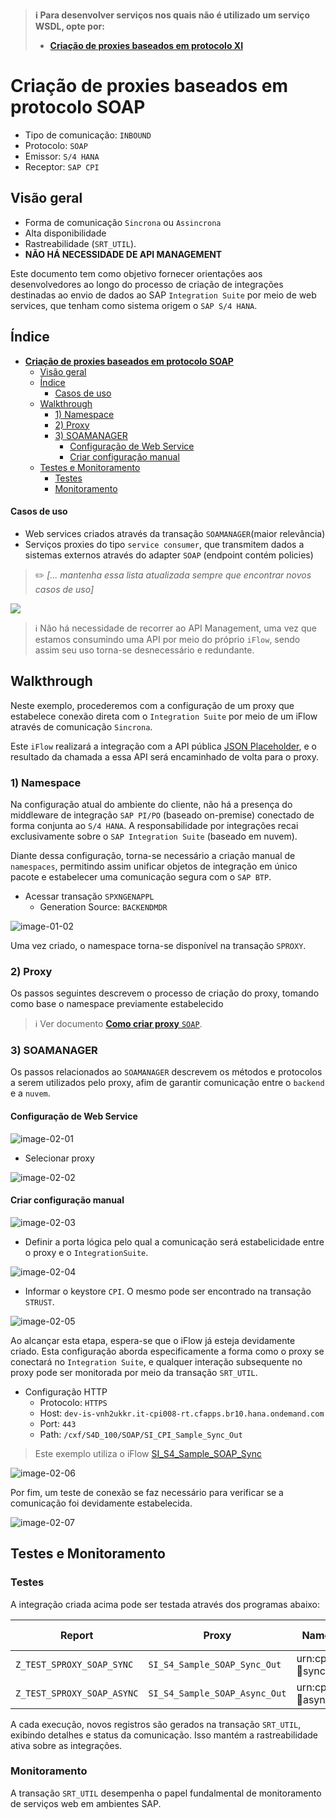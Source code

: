 > 
> **ℹ️ Para desenvolver serviços nos quais não é utilizado um serviço WSDL, opte por:**
> - [**Criação de proxies baseados em protocolo XI**](#)
> 

# **Criação de proxies baseados em protocolo SOAP**

- Tipo de comunicação: `INBOUND`
- Protocolo: `SOAP`
- Emissor: `S/4 HANA`
- Receptor: `SAP CPI`


## Visão geral

- Forma de comunicação `Sincrona` ou `Assincrona`
- Alta disponibilidade
- Rastreabilidade (`SRT_UTIL`).
- **NÃO HÁ NECESSIDADE DE API MANAGEMENT**

Este documento tem como objetivo fornecer orientações aos desenvolvedores ao longo do processo de criação de integrações destinadas ao envio de dados ao SAP `Integration Suite` por meio de web services, que tenham como sistema origem o `SAP S/4 HANA`.


## Índice

- [**Criação de proxies baseados em protocolo SOAP**](#criação-de-proxies-baseados-em-protocolo-soap)
  - [Visão geral](#visão-geral)
  - [Índice](#índice)
      - [Casos de uso](#casos-de-uso)
  - [Walkthrough](#walkthrough)
    - [1) Namespace](#1-namespace)
    - [2) Proxy](#2-proxy)
    - [3) SOAMANAGER](#3-soamanager)
      - [Configuração de Web Service](#configuração-de-web-service)
      - [Criar configuração manual](#criar-configuração-manual)
  - [Testes e Monitoramento](#testes-e-monitoramento)
    - [Testes](#testes)
    - [Monitoramento](#monitoramento)


#### Casos de uso

- Web services criados através da transação `SOAMANAGER`(maior relevância)
- Serviços proxies do tipo `service consumer`, que transmitem dados a sistemas externos através do adapter `SOAP` (endpoint contém policies)

> ✏️ _[... mantenha essa lista atualizada sempre que encontrar novos casos de uso]_

<p aling="center">
<img src=".images/img-01-01.png">
</p>

> ℹ️ Não há necessidade de recorrer ao API Management, uma vez que estamos consumindo uma API por meio do próprio `iFlow`, sendo assim seu uso torna-se desnecessário e redundante.


## Walkthrough

Neste exemplo, procederemos com a configuração de um proxy que estabelece conexão direta com o `Integration Suite` por meio de um iFlow através de comunicação `Sincrona`.

Este `iFlow` realizará a integração com a API pública [JSON Placeholder](https://jsonplaceholder.typicode.com/), e o resultado da chamada a essa API será encaminhado de volta para o proxy.


### 1) Namespace

Na configuração atual do ambiente do cliente, não há a presença do middleware de integração `SAP PI/PO` (baseado on-premise) conectado de forma conjunta ao `S/4 HANA`. A responsabilidade por integrações recai exclusivamente sobre o `SAP Integration Suite` (baseado em nuvem).

Diante dessa configuração, torna-se necessário a criação manual de `namespaces`, permitindo assim unificar objetos de integração em único pacote e estabelecer uma comunicação segura com o `SAP BTP`.

- Acessar transação `SPXNGENAPPL`
  - Generation Source: `BACKENDMDR`
  
![image-01-02](.images/img-01-02.png)

Uma vez criado, o namespace torna-se disponível na transação `SPROXY`.


### 2) Proxy

Os passos seguintes descrevem o processo de criação do proxy, tomando como base o namespace previamente estabelecido

> ℹ️ Ver documento [**Como criar proxy** `SOAP`](/cpi/sproxy/como-criar-proxy-soap-sync.md).


### 3) SOAMANAGER

Os passos relacionados ao `SOAMANAGER` descrevem os métodos e protocolos a serem utilizados pelo proxy, afim de garantir comunicação entre o `backend` e a `nuvem`.


#### Configuração de Web Service

![image-02-01](.images/img-02-01.png)

- Selecionar proxy

![image-02-02](.images/img-02-02.png)


#### Criar configuração manual

![image-02-03](.images/img-02-03.png)

- Definir a porta lógica pelo qual a comunicação será estabelicidade entre o proxy e o `IntegrationSuite`.

![image-02-04](.images/img-02-04.png)

- Informar o keystore `CPI`. O mesmo pode ser encontrado na transação `STRUST`.

![image-02-05](.images/img-02-05.png)

Ao alcançar esta etapa, espera-se que o iFlow já esteja devidamente criado. Esta configuração aborda especificamente a forma como o proxy se conectará no `Integration Suite`, e qualquer interação subsequente no proxy pode ser monitorada por meio da transação `SRT_UTIL`.

- Configuração HTTP
  - Protocolo: `HTTPS`
  - Host: `dev-is-vnh2ukkr.it-cpi008-rt.cfapps.br10.hana.ondemand.com`
  - Port: `443`
  - Path: `/cxf/S4D_100/SOAP/SI_CPI_Sample_Sync_Out`

> Este exemplo utiliza o iFlow [SI_S4_Sample_SOAP_Sync](https://dev-is-vnh2ukkr.integrationsuite.cfapps.br10.hana.ondemand.com/shell/design/contentpackage/ZTestarea/integrationflows/SI_S4_Sample_SOAP_Sync)

![image-02-06](.images/img-02-06.png)

Por fim, um teste de conexão se faz necessário para verificar se a comunicação foi devidamente estabelecida.

![image-02-07](.images/img-02-07.png)


## Testes e Monitoramento

### Testes

A integração criada acima pode ser testada através dos programas abaixo:

| Report                      | Proxy                         | Namespace                  | Tipo de comunicação |
| --------------------------- | ----------------------------- | -------------------------- | :-----------------: |
| `Z_TEST_SPROXY_SOAP_SYNC`   | `SI_S4_Sample_SOAP_Sync_Out`  | urn:cpi:sample:soap:sync   | Sincrono            |
| `Z_TEST_SPROXY_SOAP_ASYNC`  | `SI_S4_Sample_SOAP_Async_Out` | urn:cpi:sample:soap:async  | Assincrono          |

A cada execução, novos registros são gerados na transação `SRT_UTIL`, exibindo detalhes e status da comunicação. Isso mantém a rastreabilidade ativa sobre as integrações.

### Monitoramento

A transação `SRT_UTIL` desempenha o papel fundalmental de monitoramento de serviços web em ambientes SAP.